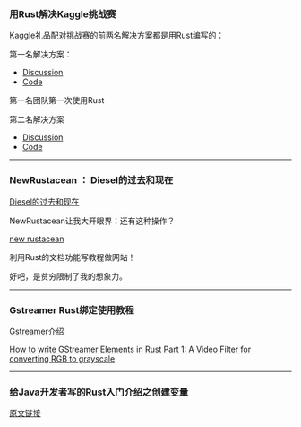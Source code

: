 ### 用Rust解决Kaggle挑战赛

[Kaggle礼品配对挑战赛](https://www.kaggle.com/c/santa-gift-matching)的前两名解决方案都是用Rust编写的：

第一名解决方案：

- [Discussion](https://www.kaggle.com/c/santa-gift-matching/discussion/47376)
- [Code](https://github.com/ckomaki/kaggle-santa-2017-winner-solution)

第一名团队第一次使用Rust

第二名解决方案

- [Discussion](https://www.kaggle.com/c/santa-gift-matching/discussion/47386)
- [Code](https://github.com/wata-orz/santa17)


---

### NewRustacean ： Diesel的过去和现在

[Diesel的过去和现在](http://www.newrustacean.com/show_notes/interview/diesel_1_0/part_1/index.html)

NewRustacean让我大开眼界：还有这种操作？

[new rustacean](http://www.newrustacean.com/show_notes/index.html)

利用Rust的文档功能写教程做网站！

好吧，是贫穷限制了我的想象力。

---


### Gstreamer Rust绑定使用教程

[Gstreamer介绍](https://www.ibm.com/developerworks/cn/aix/library/au-gstreamer.html)

[How to write GStreamer Elements in Rust Part 1: A Video Filter for converting RGB to grayscale](https://coaxion.net/blog/2018/01/how-to-write-gstreamer-elements-in-rust-part-1-a-video-filter-for-converting-rgb-to-grayscale/)

---

### 给Java开发者写的Rust入门介绍之创建变量

[原文链接](https://lankydanblog.com/2018/01/13/rust-for-java-devs-creating-variables-first-rust-post/)

